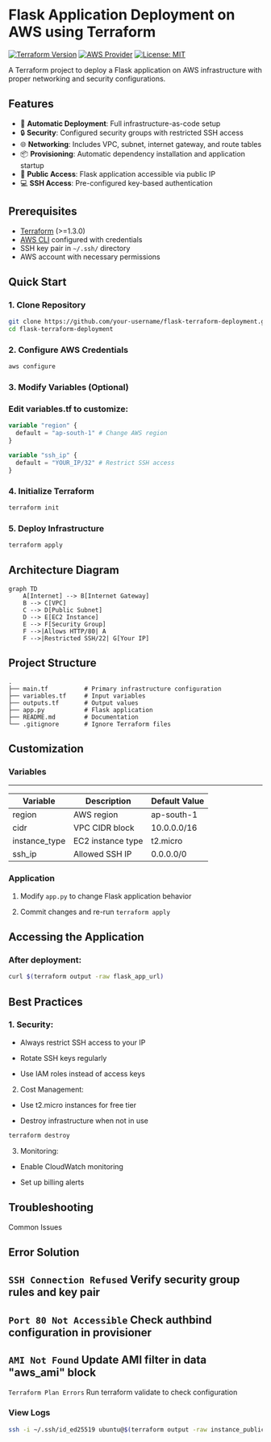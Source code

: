 # Flask Application Deployment on AWS using Terraform

[![Terraform Version](https://img.shields.io/badge/terraform-%3E%3D1.3.0-blue.svg)](https://www.terraform.io/)
[![AWS Provider](https://img.shields.io/badge/AWS-Provider-orange.svg)](https://registry.terraform.io/providers/hashicorp/aws/latest)
[![License: MIT](https://img.shields.io/badge/License-MIT-yellow.svg)](https://opensource.org/licenses/MIT)

A Terraform project to deploy a Flask application on AWS infrastructure with proper networking and security configurations.

## Features

- 🚀 **Automatic Deployment**: Full infrastructure-as-code setup
- 🔒 **Security**: Configured security groups with restricted SSH access
- 🌐 **Networking**: Includes VPC, subnet, internet gateway, and route tables
- 📦 **Provisioning**: Automatic dependency installation and application startup
- 📡 **Public Access**: Flask application accessible via public IP
- 💻 **SSH Access**: Pre-configured key-based authentication

## Prerequisites

- [Terraform](https://www.terraform.io/downloads.html) (>=1.3.0)
- [AWS CLI](https://aws.amazon.com/cli/) configured with credentials
- SSH key pair in `~/.ssh/` directory
- AWS account with necessary permissions

## Quick Start

### 1. Clone Repository
```bash
git clone https://github.com/your-username/flask-terraform-deployment.git
cd flask-terraform-deployment
```

### 2. Configure AWS Credentials

```bash   Copy
aws configure
```
### 3. Modify Variables (Optional)
### Edit variables.tf to customize:

```terraform   Copy
variable "region" {
  default = "ap-south-1" # Change AWS region
}

variable "ssh_ip" {
  default = "YOUR_IP/32" # Restrict SSH access
}
```

### 4. Initialize Terraform

```bash   Copy
terraform init
```

### 5. Deploy Infrastructure

```bash  Copy
terraform apply
```

## Architecture Diagram

```mermaid   Copy
graph TD
    A[Internet] --> B[Internet Gateway]
    B --> C[VPC]
    C --> D[Public Subnet]
    D --> E[EC2 Instance]
    E --> F[Security Group]
    F -->|Allows HTTP/80| A
    F -->|Restricted SSH/22| G[Your IP]
```

## Project Structure

```Copy
.
├── main.tf          # Primary infrastructure configuration
├── variables.tf     # Input variables
├── outputs.tf       # Output values
├── app.py           # Flask application
├── README.md        # Documentation
└── .gitignore       # Ignore Terraform files
```

## Customization
### Variables

--------------------------------------------------
Variable     |	Description	      | Default Value
-------------|-------------------|----------------
region	    | AWS region	      | ap-south-1
cidr	       | VPC CIDR block	   | 10.0.0.0/16
instance_type|	EC2 instance type	| t2.micro
ssh_ip	    | Allowed SSH IP	   | 0.0.0.0/0

### Application

1. Modify ```app.py``` to change Flask application behavior

2. Commit changes and re-run ```terraform apply```

## Accessing the Application
### After deployment:

```bash    Copy
curl $(terraform output -raw flask_app_url)
```

## Best Practices
### 1. Security:

* Always restrict SSH access to your IP

* Rotate SSH keys regularly

* Use IAM roles instead of access keys

2. Cost Management:

* Use t2.micro instances for free tier

* Destroy infrastructure when not in use

```bash  Copy
terraform destroy
```

3. Monitoring:

* Enable CloudWatch monitoring

* Set up billing alerts

## Troubleshooting

Common Issues

Error	                            Solution
---------------------------------------------------------------------------
```SSH Connection Refused```  	Verify security group rules and key pair
---------------------------------------------------------------------------
```Port 80 Not Accessible```	Check authbind configuration in provisioner
---------------------------------------------------------------------------
```AMI Not Found```	Update AMI filter in data "aws_ami" block
---------------------------------------------------------------------------
```Terraform Plan Errors```	Run terraform validate to check configuration

### View Logs

```bash   Copy
ssh -i ~/.ssh/id_ed25519 ubuntu@$(terraform output -raw instance_public_ip) "tail -f /home/ubuntu/flask.log"
```